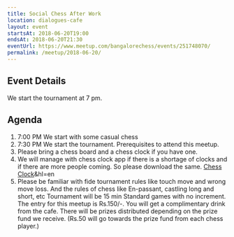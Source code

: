 ```yaml
---
title: Social Chess After Work
location: dialogues-cafe
layout: event
startsAt: 2018-06-20T19:00
endsAt: 2018-06-20T21:30
eventUrl: https://www.meetup.com/bangalorechess/events/251748070/
permalink: /meetup/2018-06-20/
---
```

## Event Details
We start the tournament at 7 pm.
## Agenda
1. 7:00 PM We start with some casual chess
1. 7:30 PM We start the tournament. Prerequisites to attend this meetup.
1. Please bring a chess board and a chess clock if you have one.
1. We will manage with chess clock app if there is a shortage of clocks and if there are more people coming. So please download the same. [Chess Clock](https://play.google.com/store/apps/details?id=com.chess.clock)&hl=en
1. Please be familiar with fide tournament rules like touch move and wrong move loss. And the rules of chess like En-passant, castling long and short, etc Tournament will be 15 min Standard games with no increment. The entry for this meetup is Rs.150/-. You will get a complimentary drink from the cafe.
There will be prizes distributed depending on the prize fund we receive. (Rs.50 will go towards the prize fund from each chess player.)

 
